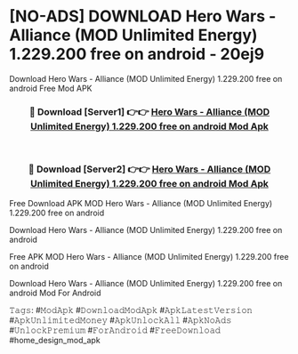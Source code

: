 # [NO-ADS] DOWNLOAD Hero Wars - Alliance (MOD Unlimited Energy) 1.229.200 free on android - 20ej9
Download Hero Wars - Alliance (MOD Unlimited Energy) 1.229.200 free on android Free Mod APK

<div align="center">
<h3>🔴 Download [Server1] 👉👉 <a href="https://apk-comot.site?title=Hero_Wars_-_Alliance_(MOD_Unlimited_Energy)_1.229.200_free_on_android">Hero Wars - Alliance (MOD Unlimited Energy) 1.229.200 free on android Mod Apk</a></h3><br>

<h3>🔴 Download [Server2] 👉👉 <a href="https://apk-comot.site?title=Hero_Wars_-_Alliance_(MOD_Unlimited_Energy)_1.229.200_free_on_android">Hero Wars - Alliance (MOD Unlimited Energy) 1.229.200 free on android Mod Apk</a></h3>
</div>


Free Download APK MOD Hero Wars - Alliance (MOD Unlimited Energy) 1.229.200 free on android

Download Hero Wars - Alliance (MOD Unlimited Energy) 1.229.200 free on android 

Free APK MOD Hero Wars - Alliance (MOD Unlimited Energy) 1.229.200 free on android 

Download Hero Wars - Alliance (MOD Unlimited Energy) 1.229.200 free on android Mod For Android

𝚃𝚊𝚐𝚜: #𝙼𝚘𝚍𝙰𝚙𝚔 #𝙳𝚘𝚠𝚗𝚕𝚘𝚊𝚍𝙼𝚘𝚍𝙰𝚙𝚔 #𝙰𝚙𝚔𝙻𝚊𝚝𝚎𝚜𝚝𝚅𝚎𝚛𝚜𝚒𝚘𝚗 #𝙰𝚙𝚔𝚄𝚗𝚕𝚒𝚖𝚒𝚝𝚎𝚍𝙼𝚘𝚗𝚎𝚢 #𝙰𝚙𝚔𝚄𝚗𝚕𝚘𝚌𝚔𝙰𝚕𝚕 #𝙰𝚙𝚔𝙽𝚘𝙰𝚍𝚜 #𝚄𝚗𝚕𝚘𝚌𝚔𝙿𝚛𝚎𝚖𝚒𝚞𝚖 #𝙵𝚘𝚛𝙰𝚗𝚍𝚛𝚘𝚒𝚍 #𝙵𝚛𝚎𝚎𝙳𝚘𝚠𝚗𝚕𝚘𝚊𝚍 #home_design_mod_apk